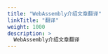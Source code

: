 ```yaml
---
title: "WebAssembly介绍文章翻译"
linkTitle: "翻译"
weight: 1000
description: >
  WebAssembly介绍文章翻译
---
```




